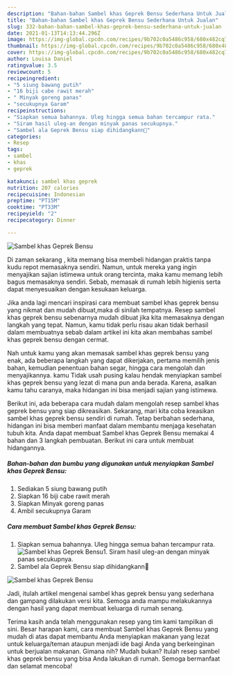 ```yaml
---
description: "Bahan-bahan Sambel khas Geprek Bensu Sederhana Untuk Jualan"
title: "Bahan-bahan Sambel khas Geprek Bensu Sederhana Untuk Jualan"
slug: 332-bahan-bahan-sambel-khas-geprek-bensu-sederhana-untuk-jualan
date: 2021-01-13T14:13:44.296Z
image: https://img-global.cpcdn.com/recipes/9b702c0a5486c958/680x482cq70/sambel-khas-geprek-bensu-foto-resep-utama.jpg
thumbnail: https://img-global.cpcdn.com/recipes/9b702c0a5486c958/680x482cq70/sambel-khas-geprek-bensu-foto-resep-utama.jpg
cover: https://img-global.cpcdn.com/recipes/9b702c0a5486c958/680x482cq70/sambel-khas-geprek-bensu-foto-resep-utama.jpg
author: Louisa Daniel
ratingvalue: 3.5
reviewcount: 5
recipeingredient:
- "5 siung bawang putih"
- "16 biji cabe rawit merah"
- " Minyak goreng panas"
- "secukupnya Garam"
recipeinstructions:
- "Siapkan semua bahannya. Uleg hingga semua bahan tercampur rata."
- "Siram hasil uleg-an dengan minyak panas secukupnya."
- "Sambel ala Geprek Bensu siap dihidangkann🥰"
categories:
- Resep
tags:
- sambel
- khas
- geprek

katakunci: sambel khas geprek 
nutrition: 207 calories
recipecuisine: Indonesian
preptime: "PT15M"
cooktime: "PT33M"
recipeyield: "2"
recipecategory: Dinner

---
```



![Sambel khas Geprek Bensu](https://img-global.cpcdn.com/recipes/9b702c0a5486c958/680x482cq70/sambel-khas-geprek-bensu-foto-resep-utama.jpg)

Di zaman  sekarang , kita memang bisa membeli hidangan praktis tanpa kudu repot memasaknya sendiri. Namun, untuk mereka yang ingin menyajikan sajian istimewa untuk orang tercinta, maka kamu memang lebih bagus memasaknya sendiri. Sebab, memasak di rumah lebih higienis serta dapat menyesuaikan dengan kesukaan keluarga.

Jika anda lagi mencari inspirasi cara membuat sambel khas geprek bensu yang nikmat dan mudah dibuat,maka di sinilah tempatnya. Resep sambel khas geprek bensu  sebenarnya mudah dibuat jika kita memasaknya dengan langkah yang tepat. Namun, kamu tidak perlu risau akan tidak berhasil dalam membuatnya 
sebab dalam artikel ini kita akan membahas sambel khas geprek bensu dengan cermat.  



Nah untuk kamu yang akan memasak sambel khas geprek bensu yang enak, ada beberapa langkah yang dapat dikerjakan, pertama memilih jenis bahan, kemudian penentuan bahan segar, hingga cara mengolah dan menyajikannya. kamu Tidak usah pusing kalau hendak menyiapkan sambel khas geprek bensu yang lezat di mana pun anda berada. Karena, asalkan kamu  tahu caranya, maka hidangan ini bisa menjadi sajian yang istimewa.

Berikut ini, ada beberapa cara mudah dalam mengolah resep sambel khas geprek bensu yang siap dikreasikan. Sekarang, mari kita coba kreasikan sambel khas geprek bensu sendiri di rumah. Tetap berbahan sederhana, hidangan ini bisa memberi manfaat dalam membantu menjaga kesehatan tubuh kita. Anda dapat membuat Sambel khas Geprek Bensu memakai 4 bahan dan 3 langkah pembuatan. Berikut ini cara untuk membuat hidangannya.

<!--inarticleads1-->

##### Bahan-bahan dan bumbu yang digunakan untuk menyiapkan Sambel khas Geprek Bensu:

1. Sediakan 5 siung bawang putih
1. Siapkan 16 biji cabe rawit merah
1. Siapkan  Minyak goreng panas
1. Ambil secukupnya Garam




<!--inarticleads2-->

##### Cara membuat Sambel khas Geprek Bensu:

1. Siapkan semua bahannya. Uleg hingga semua bahan tercampur rata.
<img src="https://img-global.cpcdn.com/steps/37fcbd078287fbde/160x128cq70/sambel-khas-geprek-bensu-langkah-memasak-1-foto.jpg" alt="Sambel khas Geprek Bensu">1. Siram hasil uleg-an dengan minyak panas secukupnya.
1. Sambel ala Geprek Bensu siap dihidangkann🥰
<img src="https://img-global.cpcdn.com/steps/baebbccbf70af393/160x128cq70/sambel-khas-geprek-bensu-langkah-memasak-3-foto.jpg" alt="Sambel khas Geprek Bensu">



Jadi, itulah artikel mengenai  sambel khas geprek bensu  yang sederhana dan gampang dilakukan versi kita. Semoga anda mampu melakukannya dengan hasil yang dapat membuat keluarga di rumah senang. 

Terima kasih anda telah menggunakan resep yang tim kami tampilkan di sini. Besar harapan kami, cara membuat  Sambel khas Geprek Bensu yang mudah di atas dapat membantu Anda menyiapkan makanan yang lezat untuk keluarga/teman ataupun menjadi ide bagi Anda yang berkeinginan untuk berjualan makanan. Gimana nih? Mudah bukan? Itulah resep sambel khas geprek bensu yang bisa Anda lakukan di rumah. Semoga bermanfaat dan selamat mencoba!

